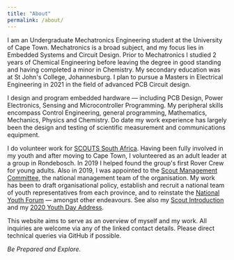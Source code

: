 ```yaml
---
title: "About"
permalink: /about/
---
```


I am an Undergraduate Mechatronics Engineering student at the University of Cape Town. Mechatronics is a broad subject, and my focus lies in Embedded Systems and Circuit Design. Prior to Mechatronics I studied 2 years of Chemical Engineering before leaving the degree in good standing and having completed a minor in Chemistry. My secondary education was at St John's College, Johannesburg. I plan to pursue a Masters in Electrical Engineering in 2021 in the field of advanced PCB Circuit design.

I design and program embedded hardware — including PCB Design, Power Electronics, Sensing and Microcontroller Programming. My peripheral skills encompass Control Engineering, general programming, Mathematics, Mechanics, Physics and Chemistry. Do date my work experience has largely been the design and testing of scientific measurement and communications equipment.

I do volunteer work for [SCOUTS South Africa](https://www.scouts.org.za). Having been fully involved in my youth and after moving to Cape Town, I volunteered as an adult leader at a group in Rondebosch.  In 2019 I helped found the group's first Rover Crew for young adults. Also in 2019, I was appointed to the [Scout Management Committee](https://www.scouts.org.za/manco/), the national management team of the organisation. My work has been to draft organisational policy, establish and recruit a national team of youth representatives from each province, and to reinstate the [National Youth Forum](https://www.scouts.org.za/2020/04/16/national-youth-forum-back/) — amongst other endeavours. See also my [Scout Introduction](https://www.scouts.org.za/2019/04/30/make-your-voice-heard-be-curious-and-be-involved/) and my [2020 Youth Day Address](https://www.scouts.org.za/2020/06/16/youth-day-message-hope/).

This website aims to serve as an overview of myself and my work. All inquiries are welcome via any of the linked contact details. Please direct technical queries via GitHub if possible.

*Be Prepared and Explore.*